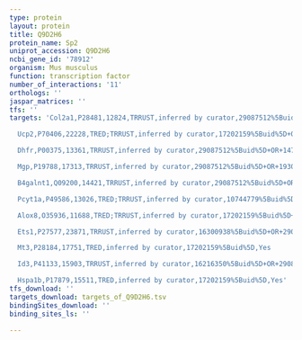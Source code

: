 ```yaml
---
type: protein
layout: protein
title: Q9D2H6
protein_name: Sp2
uniprot_accession: Q9D2H6
ncbi_gene_id: '78912'
organism: Mus musculus
function: transcription factor
number_of_interactions: '11'
orthologs: ''
jaspar_matrices: ''
tfs: ''
targets: 'Col2a1,P28481,12824,TRRUST,inferred by curator,29087512%5Buid%5D+OR+11447232%5Buid%5D,Yes

  Ucp2,P70406,22228,TRED;TRRUST,inferred by curator,17202159%5Buid%5D+OR+11150307%5Buid%5D+OR+29087512%5Buid%5D,Yes

  Dhfr,P00375,13361,TRRUST,inferred by curator,29087512%5Buid%5D+OR+14726517%5Buid%5D,Yes

  Mgp,P19788,17313,TRRUST,inferred by curator,29087512%5Buid%5D+OR+19306294%5Buid%5D,Yes

  B4galnt1,Q09200,14421,TRRUST,inferred by curator,29087512%5Buid%5D+OR+24102378%5Buid%5D,Yes

  Pcyt1a,P49586,13026,TRED;TRRUST,inferred by curator,10744779%5Buid%5D+OR+17202159%5Buid%5D+OR+29087512%5Buid%5D,Yes

  Alox8,O35936,11688,TRED;TRRUST,inferred by curator,17202159%5Buid%5D+OR+14711820%5Buid%5D+OR+29087512%5Buid%5D,Yes

  Ets1,P27577,23871,TRRUST,inferred by curator,16300938%5Buid%5D+OR+29087512%5Buid%5D,Yes

  Mt3,P28184,17751,TRED,inferred by curator,17202159%5Buid%5D,Yes

  Id3,P41133,15903,TRRUST,inferred by curator,16216350%5Buid%5D+OR+29087512%5Buid%5D,Yes

  Hspa1b,P17879,15511,TRED,inferred by curator,17202159%5Buid%5D,Yes'
tfs_download: ''
targets_download: targets_of_Q9D2H6.tsv
bindingSites_download: ''
binding_sites_ls: ''

---
```

